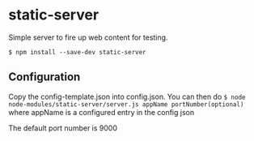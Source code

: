 # static-server
Simple server to fire up web content for testing.

```$ npm install --save-dev static-server```

## Configuration
Copy the config-template.json into config.json. You can then do
```$ node node-modules/static-server/server.js appName portNumber(optional)```
where appName is a configured entry in the config json

The default port number is 9000
